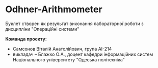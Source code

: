 # Odhner-Arithmometer
Буклет створен як результат виконання лабораторної роботи з дисципліни "Операційні системи"

**Команда проєкту:**
+ Самсонов Віталій Анатолійович, група АІ-214
+ викладач – Блажко О.А., доцент кафедри інформаційних систем Національного
університету "Одеська політехніка"

